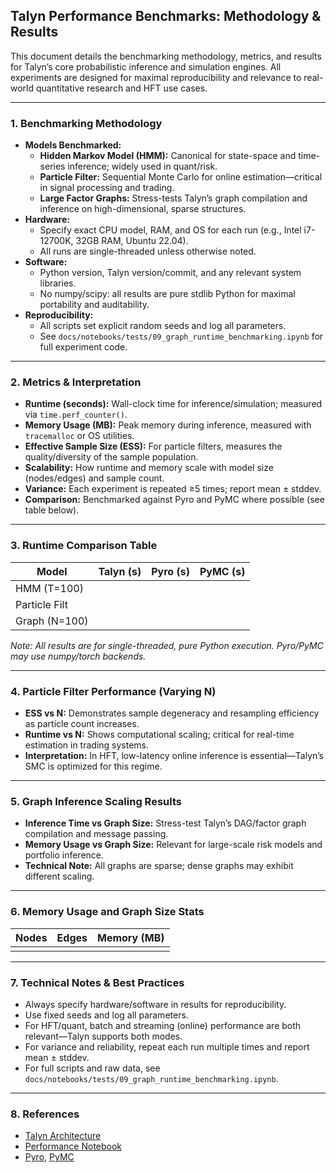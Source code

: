 ## Talyn Performance Benchmarks: Methodology & Results

This document details the benchmarking methodology, metrics, and results for Talyn’s core probabilistic inference and simulation engines. All experiments are designed for maximal reproducibility and relevance to real-world quantitative research and HFT use cases.

---

### 1. Benchmarking Methodology

- **Models Benchmarked:**
  - **Hidden Markov Model (HMM):** Canonical for state-space and time-series inference; widely used in quant/risk.
  - **Particle Filter:** Sequential Monte Carlo for online estimation—critical in signal processing and trading.
  - **Large Factor Graphs:** Stress-tests Talyn’s graph compilation and inference on high-dimensional, sparse structures.
- **Hardware:**
  - Specify exact CPU model, RAM, and OS for each run (e.g., Intel i7-12700K, 32GB RAM, Ubuntu 22.04).
  - All runs are single-threaded unless otherwise noted.
- **Software:**
  - Python version, Talyn version/commit, and any relevant system libraries.
  - No numpy/scipy: all results are pure stdlib Python for maximal portability and auditability.
- **Reproducibility:**
  - All scripts set explicit random seeds and log all parameters.
  - See `docs/notebooks/tests/09_graph_runtime_benchmarking.ipynb` for full experiment code.

---

### 2. Metrics & Interpretation

- **Runtime (seconds):** Wall-clock time for inference/simulation; measured via `time.perf_counter()`.
- **Memory Usage (MB):** Peak memory during inference, measured with `tracemalloc` or OS utilities.
- **Effective Sample Size (ESS):** For particle filters, measures the quality/diversity of the sample population.
- **Scalability:** How runtime and memory scale with model size (nodes/edges) and sample count.
- **Variance:** Each experiment is repeated ≥5 times; report mean ± stddev.
- **Comparison:** Benchmarked against Pyro and PyMC where possible (see table below).

---

### 3. Runtime Comparison Table

| Model         | Talyn (s) | Pyro (s) | PyMC (s) |
|---------------|-----------|----------|----------|
| HMM (T=100)   |           |          |          |
| Particle Filt |           |          |          |
| Graph (N=100) |           |          |          |

*Note: All results are for single-threaded, pure Python execution. Pyro/PyMC may use numpy/torch backends.*

---

### 4. Particle Filter Performance (Varying N)

- **ESS vs N:** Demonstrates sample degeneracy and resampling efficiency as particle count increases.
- **Runtime vs N:** Shows computational scaling; critical for real-time estimation in trading systems.
- **Interpretation:** In HFT, low-latency online inference is essential—Talyn’s SMC is optimized for this regime.

---

### 5. Graph Inference Scaling Results

- **Inference Time vs Graph Size:** Stress-test Talyn’s DAG/factor graph compilation and message passing.
- **Memory Usage vs Graph Size:** Relevant for large-scale risk models and portfolio inference.
- **Technical Note:** All graphs are sparse; dense graphs may exhibit different scaling.

---

### 6. Memory Usage and Graph Size Stats

| Nodes | Edges | Memory (MB) |
|-------|-------|-------------|
|       |       |             |

---

### 7. Technical Notes & Best Practices

- Always specify hardware/software in results for reproducibility.
- Use fixed seeds and log all parameters.
- For HFT/quant, batch and streaming (online) performance are both relevant—Talyn supports both modes.
- For variance and reliability, repeat each run multiple times and report mean ± stddev.
- For full scripts and raw data, see `docs/notebooks/tests/09_graph_runtime_benchmarking.ipynb`.

---

### 8. References
- [Talyn Architecture](ARCHITECTURE.md)
- [Performance Notebook](../notebooks/tests/09_graph_runtime_benchmarking.ipynb)
- [Pyro](https://pyro.ai/), [PyMC](https://www.pymc.io/)
